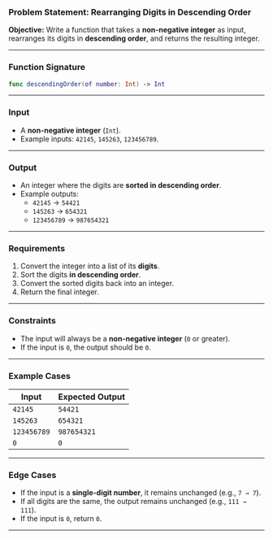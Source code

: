### **Problem Statement: Rearranging Digits in Descending Order**

**Objective:**
Write a function that takes a **non-negative integer** as input, rearranges its digits in **descending order**, and returns the resulting integer.

---

### **Function Signature**
```swift
func descendingOrder(of number: Int) -> Int
```

---

### **Input**
- A **non-negative integer** (`Int`).
- Example inputs: `42145`, `145263`, `123456789`.

---

### **Output**
- An integer where the digits are **sorted in descending order**.
- Example outputs:
  - `42145` → `54421`
  - `145263` → `654321`
  - `123456789` → `987654321`

---

### **Requirements**
1. Convert the integer into a list of its **digits**.
2. Sort the digits **in descending order**.
3. Convert the sorted digits back into an integer.
4. Return the final integer.

---

### **Constraints**
- The input will always be a **non-negative integer** (`0` or greater).
- If the input is `0`, the output should be `0`.

---
### **Example Cases**
| Input  | Expected Output |
|--------|---------------|
| `42145`  | `54421`  |
| `145263` | `654321` |
| `123456789` | `987654321` |
| `0` | `0` |

---

### **Edge Cases**
- If the input is a **single-digit number**, it remains unchanged (e.g., `7 → 7`).
- If all digits are the same, the output remains unchanged (e.g., `111 → 111`).
- If the input is `0`, return `0`.

---
